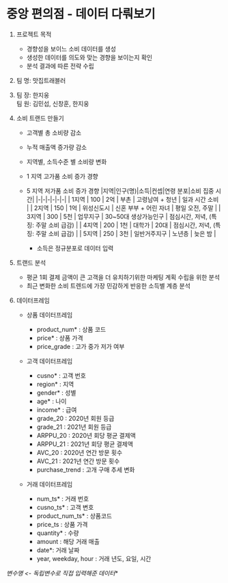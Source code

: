 # 중앙 편의점 - 데이터 다뤄보기
1. 프로젝트 목적
    - 경향성을 보이느 소비 데이터를 생성
    - 생성한 데이터를 의도와 맞는 경향을 보이는지 확인
    - 분석 결과에 따른 전략 수립
1. 팀 명: 맛집트래블러
1.  팀 장: 한지웅 \
    팀 원: 김민섭, 신창훈, 한지웅
1. 소비 트랜드 만들기 
    - 고객별 총 소비량 감소
    - 누적 매출액 증가량 감소
    - 지역별, 소득수준 별 소비량 변화
    - 1 지역 고가품 소비 증가 경향
    - 5 지역 저가품 소비 증가 경향
       |지역|인구(명)|소득|컨셉|연령 분포|소비 집중 시간|
       |-|-|-|-|-|-|
       | 1지역 | 100 | 2억 | 부촌 | 고령남여 + 청년 | 일과 시간 소비 |
       | 2지역 | 150 | 1억 | 위성신도시 | 신혼 부부 + 어린 자녀 |  평일 오전, 주말 | 
       | 3지역 | 300 | 5천 | 업무지구 | 30~50대 생상가능인구 | 점심시간, 저녁, (특징: 주말 소비 급감) | 
       | 4지역 | 200 | 1천 | 대학가 | 20대 | 점심시간, 저녁, (특징: 주말 소비 급감) |
       | 5지역 | 250 | 3천 | 일반거주지구 | 노년층 | 늦은 밤 |
       
       -  소득은 정규분포로 데이터 입력
1. 트랜드 분석
    - 평균 1회 결제 금액이 큰 고객을 더 유치하기위한 마케팅 계획 수립을 위한 분석
    - 최근 변화한 소비 트렌드에 가장 민감하게 반응한 소득별 계층 분석

1. 데이터프레임
      - 상품 데이터프레임
        - product_num* : 상품 코드 
        - price* : 상품 가격 
        - price_grade : 고가 중가 저가 여부

      - 고객 데이터프레임
        - cusno* : 고객 번호
        - region* : 지역  
        - gender* : 성별  
        - age* : 나이  
        - income* : 급여  
        - grade_20 : 2020년 회원 등급
        - grade_21 : 2021년 회원 등급
        - ARPPU_20 : 2020년 회당 평균 결제액
        - ARPPU_21 : 2021년 회당 평균 결제액
        - AVC_20 : 2020년 연간 방문 횟수
        - AVC_21 : 2021년 연간 방문 횟수
        - purchase_trend : 고개 구매 추세 변화

      - 거래 데이터프레임
        - num_ts* : 거래 번호
        - cusno_ts* : 고객 변호
        - product_num_ts* : 상품코드
        - price_ts : 상품 가격
        - quantity* : 수량
        - amount : 해당 거래 매출
        - date*: 거래 날짜
        - year, weekday, hour : 거래 년도, 요일, 시간

 **변수명* <- 독립변수로 직접 입력해준 데이터**
